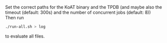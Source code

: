 Set the correct paths for the KoAT binary and the TPDB
(and maybe also the timeout (default: 300s) and the number of concurrent jobs (default: 8))
Then run

```bash
./run-all.sh > log
```

to evaluate all files.

